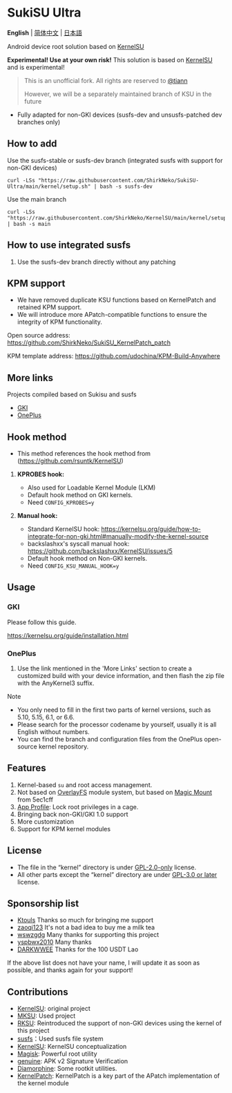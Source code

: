 # SukiSU Ultra

**English** | [简体中文](README.md) | [日本語](README-ja.md)

Android device root solution based on [KernelSU](https://github.com/tiann/KernelSU)

**Experimental! Use at your own risk!** This solution is based on [KernelSU](https://github.com/tiann/KernelSU) and is experimental!

> This is an unofficial fork. All rights are reserved to [@tiann](https://github.com/tiann)
>
> However, we will be a separately maintained branch of KSU in the future

- Fully adapted for non-GKI devices (susfs-dev and unsusfs-patched dev branches only)

## How to add

Use the susfs-stable or susfs-dev branch (integrated susfs with support for non-GKI devices)
```
curl -LSs "https://raw.githubusercontent.com/ShirkNeko/SukiSU-Ultra/main/kernel/setup.sh" | bash -s susfs-dev
```

Use the main branch
```
curl -LSs "https://raw.githubusercontent.com/ShirkNeko/KernelSU/main/kernel/setup.sh" | bash -s main
```

## How to use integrated susfs

1. Use the susfs-dev branch directly without any patching

## KPM support

- We have removed duplicate KSU functions based on KernelPatch and retained KPM support.
- We will introduce more APatch-compatible functions to ensure the integrity of KPM functionality.

Open source address: https://github.com/ShirkNeko/SukiSU_KernelPatch_patch

KPM template address: https://github.com/udochina/KPM-Build-Anywhere

## More links

Projects compiled based on Sukisu and susfs
- [GKI](https://github.com/ShirkNeko/GKI_KernelSU_SUSFS) 
- [OnePlus](https://github.com/ShirkNeko/Action_OnePlus_MKSU_SUSFS)

## Hook method
- This method references the hook method from (https://github.com/rsuntk/KernelSU)

1. **KPROBES hook:**
    - Also used for Loadable Kernel Module (LKM)
    - Default hook method on GKI kernels.
    - Need `CONFIG_KPROBES=y`

2. **Manual hook:**
    - Standard KernelSU hook: https://kernelsu.org/guide/how-to-integrate-for-non-gki.html#manually-modify-the-kernel-source
    - backslashxx's syscall manual hook: https://github.com/backslashxx/KernelSU/issues/5
    - Default hook method on Non-GKI kernels.
    - Need `CONFIG_KSU_MANUAL_HOOK=y`

## Usage

### GKI

Please follow this guide.

https://kernelsu.org/guide/installation.html


### OnePlus

1. Use the link mentioned in the 'More Links' section to create a customized build with your device information, and then flash the zip file with the AnyKernel3 suffix.

> [!Note]
> - You only need to fill in the first two parts of kernel versions, such as 5.10, 5.15, 6.1, or 6.6.
> - Please search for the processor codename by yourself, usually it is all English without numbers.
> - You can find the branch and configuration files from the OnePlus open-source kernel repository.

## Features

1. Kernel-based `su` and root access management.
2. Not based on [OverlayFS](https://en.wikipedia.org/wiki/OverlayFS) module system, but based on [Magic Mount](https://github.com/5ec1cff/KernelSU) from 5ec1cff
3. [App Profile](https://kernelsu.org/guide/app-profile.html): Lock root privileges in a cage. 
4. Bringing back non-GKI/GKI 1.0 support
5. More customization
6. Support for KPM kernel modules

## License

- The file in the “kernel” directory is under [GPL-2.0-only](https://www.gnu.org/licenses/old-licenses/gpl-2.0.en.html) license.
- All other parts except the “kernel” directory are under [GPL-3.0 or later](https://www.gnu.org/licenses/gpl-3.0.html) license.

## Sponsorship list

- [Ktouls](https://github.com/Ktouls) Thanks so much for bringing me support
- [zaoqi123](https://github.com/zaoqi123) It's not a bad idea to buy me a milk tea
- [wswzgdg](https://github.com/wswzgdg) Many thanks for supporting this project
- [yspbwx2010](https://github.com/yspbwx2010) Many thanks
- [DARKWWEE](https://github.com/DARKWWEE) Thanks for the 100 USDT Lao

If the above list does not have your name, I will update it as soon as possible, and thanks again for your support!

## Contributions

- [KernelSU](https://github.com/tiann/KernelSU): original project
- [MKSU](https://github.com/5ec1cff/KernelSU): Used project
- [RKSU](https://github.com/rsuntk/KernelsU): Reintroduced the support of non-GKI devices using the kernel of this project
- [susfs](https://gitlab.com/simonpunk/susfs4ksu)：Used susfs file system
- [KernelSU](https://git.zx2c4.com/kernel-assisted-superuser/about/): KernelSU conceptualization
- [Magisk](https://github.com/topjohnwu/Magisk): Powerful root utility
- [genuine](https://github.com/brevent/genuine/): APK v2 Signature Verification
- [Diamorphine](https://github.com/m0nad/Diamorphine): Some rootkit utilities.
- [KernelPatch](https://github.com/bmax121/KernelPatch): KernelPatch is a key part of the APatch implementation of the kernel module

